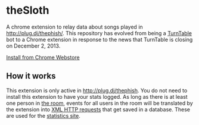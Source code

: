 theSloth
========

A chrome extension to relay data about songs played in http://plug.dj/thephish/.  This repository has evolved from being a [TurnTable](http://turntable.fm/) bot to a Chrome extension in response to the news that TurnTable is closing on December 2, 2013.

[Install from Chrome Webstore](http://bit.ly/theSlothExt)

## How it works

This extension is only active in http://plug.dj/thephish. You do not need to install this extension to have your stats logged. As long as there is at least one person in [the room](http://plug.dj/thephish), events for all users in the room will be translated by the extension into [XML HTTP requests](http://en.wikipedia.org/wiki/XMLHttpRequest) that get saved in a database.  These are used for the [statistics site](http://stats.thephish.fm).
